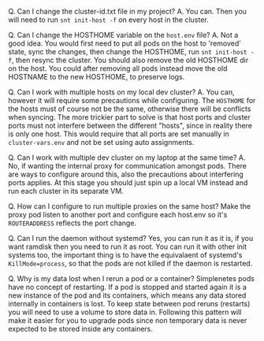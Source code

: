 Q. Can I change the cluster-id.txt file in my project?
A. You can. Then you will need to run `snt init-host -f` on every host in the cluster.

Q. Can I change the HOSTHOME variable on the `host.env` file?
A. Not a good idea. You would first need to put all pods on the host to 'removed' state, sync the changes, then change the HOSTHOME, run `snt init-host -f`, then resync the cluster. You should also remove the old HOSTHOME dir on the host.
You could after removing all pods instead move the old HOSTNAME to the new HOSTHOME, to preserve logs.

Q. Can I work with multiple hosts on my local dev cluster?
A. You can, however it will require some precautions while configuring.
The `HOSTHOME` for the hosts must of course not be the same, otherwise there will be conflicts when syncing.
The more trickier part to solve is that host ports and cluster ports must not interfere between the different "hosts", since in reality there is only one host.
This would require that all ports are set manually in `cluster-vars.env` and not be set using auto assignments.

Q. Can I work with multiple dev cluster on my laptop at the same time?
A. No, if wanting the internal proxy for communication amongst pods.
There are ways to configure around this, also the precautions about interfering ports applies. At this stage you should just spin up a local VM instead and run each cluster in its separate VM.

Q. How can I configure to run multiple proxies on the same host?
Make the proxy pod listen to another port and configure each host.env so it's `ROUTERADDRESS` reflects the port change.

Q. Can I run the daemon without systemd?
Yes, you can run it as it is, if you want ramdisk then you need to run it as root.
You can run it with other init systems too, the important thing is to have the equivalaent of systemd's `KillMode=process`, so that the pods are not killed if the daemon is restarted.

Q. Why is my data lost when I rerun a pod or a container?
Simplenetes pods have no concept of restarting. If a pod is stopped and started again it is a new instance of the pod and its containers, which means any data stored internally in containers is lost.
To keep state between pod reruns (restarts) you will need to use a volume to store data in.
Following this pattern will make it easier for you to upgrade pods since non temporary data is never expected to be stored inside any containers.
